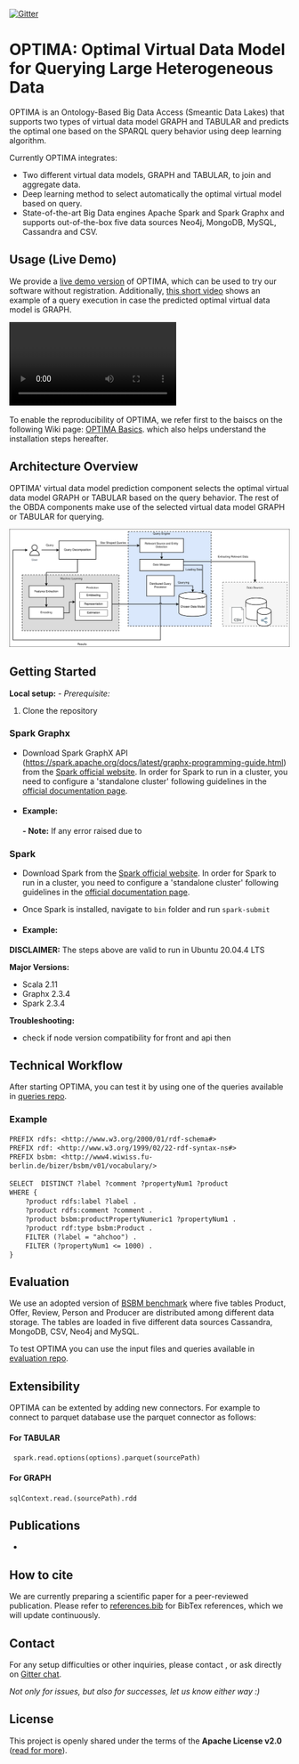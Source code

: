 [![Gitter](https://img.shields.io/gitter/room/DAVFoundation/DAV-Contributors.svg?style=flat-square)](https://gitter.im/OPTIMA)


# OPTIMA: Optimal Virtual Data Model for Querying Large Heterogeneous Data
OPTIMA is an Ontology-Based Big Data Access (Smeantic Data Lakes) that supports two types of virtual data model GRAPH and TABULAR and predicts the optimal one based on the SPARQL query behavior using deep learning algorithm.

Currently OPTIMA integrates:
- Two different virtual data models, GRAPH and TABULAR, to join and aggregate data.
- Deep learning method to select automatically the optimal virtual model based on query.
- State-of-the-art Big Data engines Apache Spark and Spark Graphx and supports out-of-the-box five data sources Neo4j, MongoDB, MySQL, Cassandra and CSV.

## Usage (Live Demo)

We provide a [live demo version](http:/) of OPTIMA, which can be used to try our software without registration.
Additionally, [this short video](docs/optima-demo.mp4) shows an example of a query execution in case the predicted optimal virtual data model is GRAPH.

![video](docs/optima-demo.mp4)


To enable the reproducibility of OPTIMA, we refer first to the baiscs on the following  Wiki page: [OPTIMA Basics](https://github.com/). which also helps understand the installation steps hereafter.

## Architecture Overview

OPTIMA' virtual data model prediction component selects the optimal virtual data model GRAPH or TABULAR based on the query behavior. 
The rest of the OBDA components make use of the selected virtual data model GRAPH or TABULAR for querying.

![OPTIMA architecture](docs/Optima_architecture.png)

## Getting Started
__Local setup:__
*- Prerequisite:* 

1. Clone the repository


### Spark Graphx
- Download Spark GraphX API (https://spark.apache.org/docs/latest/graphx-programming-guide.html) from the [Spark official website](https://spark.apache.org/...). In order for Spark to run in a cluster, you need to configure a 'standalone cluster' following guidelines in the [official documentation page](https://spark.apache.org/docs/2.2.0/spark-standalone.html).

- #### Example:


  **- Note:** If any error raised due to 

### Spark
- Download Spark from the [Spark official website](https://spark.apache.org/downloads.html). In order for Spark to run in a cluster, you need to configure a 'standalone cluster' following guidelines in the [official documentation page](https://spark.apache.org/docs/2.2.0/spark-standalone.html).

- Once Spark is installed, navigate to `bin` folder and run `spark-submit` 

- #### Example:




__DISCLAIMER:__
The steps above are valid to run in Ubuntu 20.04.4 LTS


__Major Versions:__
- Scala 2.11
- Graphx 2.3.4
- Spark 2.3.4

__Troubleshooting:__
- check if node version compatibility for front and api then 

## Technical Workflow
After starting OPTIMA, you can test it by using one of the queries available in [queries repo](evaluation/queries).

### Example
```
PREFIX rdfs: <http://www.w3.org/2000/01/rdf-schema#>
PREFIX rdf: <http://www.w3.org/1999/02/22-rdf-syntax-ns#>
PREFIX bsbm: <http://www4.wiwiss.fu-berlin.de/bizer/bsbm/v01/vocabulary/>

SELECT  DISTINCT ?label ?comment ?propertyNum1 ?product
WHERE {
	?product rdfs:label ?label .
	?product rdfs:comment ?comment .
	?product bsbm:productPropertyNumeric1 ?propertyNum1 .
	?product rdf:type bsbm:Product .
	FILTER (?label = "ahchoo") .
	FILTER (?propertyNum1 <= 1000) .
}
```

## Evaluation
We use an adopted version of [BSBM benchmark](bizer2009berlin) where five tables Product, Offer, Review, Person and Producer are distributed among different data storage.
The tables are loaded in five different data sources Cassandra, MongoDB, CSV, Neo4j and MySQL.

To test OPTIMA you can use the input files and queries available in [evaluation repo](evaluation).

## Extensibility
OPTIMA can be extented by adding new connectors. For example to connect to parquet database use the parquet connector as follows:

#### For TABULAR
``` spark.read.options(options).parquet(sourcePath)```
#### For GRAPH
``` sqlContext.read.(sourcePath).rdd ```
## Publications
- 

## How to cite
We are currently preparing a scientific paper for a peer-reviewed publication. Please refer to [references.bib](references.bib) for BibTex references, which we will update continuously.

## Contact
For any setup difficulties or other inquiries, please contact , or ask directly on [Gitter chat](https://gitter.im/).

*Not only for issues, but also for successes, let us know either way :)*

License
-------

This project is openly shared under the terms of the __Apache License
v2.0__ ([read for more](./LICENSE)).


